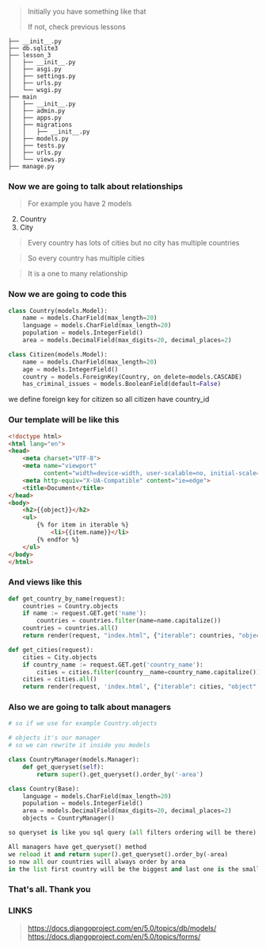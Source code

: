 > Initially you have something like that 
>
> If not, check previous lessons


```
├── __init__.py
├── db.sqlite3
├── lesson_3
│   ├── __init__.py
│   ├── asgi.py
│   ├── settings.py
│   ├── urls.py
│   └── wsgi.py
├── main
│   ├── __init__.py
│   ├── admin.py
│   ├── apps.py
│   ├── migrations
│   │   ├── __init__.py
│   ├── models.py
│   ├── tests.py
│   ├── urls.py
│   └── views.py
├── manage.py

```

### Now we are going to talk about relationships

> For example you have 2 models
2) Country
3) City

> Every country has lots of cities but no city has multiple countries

> So every country has multiple cities

> It is a one to many relationship
 

### Now we are going to code this
```python
class Country(models.Model):
    name = models.CharField(max_length=20)
    language = models.CharField(max_length=20)
    population = models.IntegerField()
    area = models.DecimalField(max_digits=20, decimal_places=2)

class Citizen(models.Model):
    name = models.CharField(max_length=20)
    age = models.IntegerField()
    country = models.ForeignKey(Country, on_delete=models.CASCADE)
    has_criminal_issues = models.BooleanField(default=False)

```

we define foreign key for citizen so all citizen have country_id

### Our template will be like this

```html
<!doctype html>
<html lang="en">
<head>
    <meta charset="UTF-8">
    <meta name="viewport"
          content="width=device-width, user-scalable=no, initial-scale=1.0, maximum-scale=1.0, minimum-scale=1.0">
    <meta http-equiv="X-UA-Compatible" content="ie=edge">
    <title>Document</title>
</head>
<body>
    <h2>{{object}}</h2>
    <ul>
        {% for item in iterable %}
            <li>{{item.name}}</li>
        {% endfor %}
    </ul>
</body>
</html>
```

### And views like this

```python
def get_country_by_name(request):
    countries = Country.objects
    if name := request.GET.get('name'):
        countries = countries.filter(name=name.capitalize())
    countries = countries.all()
    return render(request, "index.html", {"iterable": countries, "object": "Countries"})

def get_cities(request):
    cities = City.objects
    if country_name := request.GET.get('country_name'):
        cities = cities.filter(country__name=country_name.capitalize())
    cities = cities.all()
    return render(request, 'index.html', {"iterable": cities, "object": "Cities"})
```

### Also we are going to talk about managers

```python
# so if we use for example Country.objects

# objects it's our manager
# so we can rewrite it inside you models

class CountryManager(models.Manager):
    def get_queryset(self):
        return super().get_queryset().order_by('-area')

class Country(Base):
    language = models.CharField(max_length=20)
    population = models.IntegerField()
    area = models.DecimalField(max_digits=20, decimal_places=2)
    objects = CountryManager()

so queryset is like you sql query (all filters ordering will be there)

All managers have get_queryset() method
we reload it and return super().get_queryset().order_by(-area)
so now all our countries will always order by area
in the list first country will be the biggest and last one is the smallest
```


### That's all. Thank you

### LINKS

> https://docs.djangoproject.com/en/5.0/topics/db/models/
> https://docs.djangoproject.com/en/5.0/topics/forms/